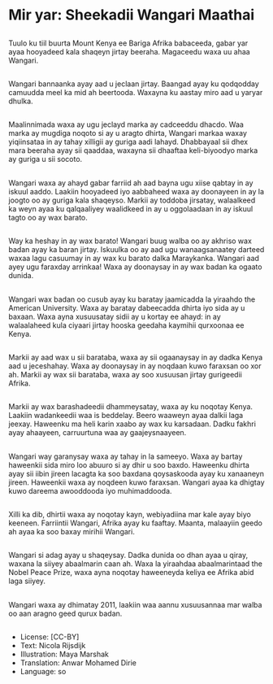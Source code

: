 # Mir yar: Sheekadii Wangari Maathai

##
Tuulo ku tiil buurta Mount Kenya ee Bariga Afrika babaceeda, gabar yar ayaa hooyadeed kala shaqeyn jirtay beeraha. Magaceedu waxa uu ahaa Wangari.

##
Wangari bannaanka ayay aad u jeclaan jirtay. Baangad ayay ku qodqodday camuudda meel ka mid ah beertooda. Waxayna ku aastay miro aad u yaryar dhulka.

##
Maalinnimada waxa ay ugu jeclayd marka ay cadceeddu dhacdo. Waa marka ay mugdiga noqoto si ay u aragto dhirta, Wangari markaa waxay yiqiinsataa in ay tahay xilligii ay guriga aadi lahayd. Dhabbayaal sii dhex mara beeraha ayay sii qaaddaa, waxayna sii dhaaftaa keli-biyoodyo marka ay guriga u sii socoto.

##
Wangari waxa ay ahayd gabar farriid ah aad bayna ugu xiise qabtay in ay iskuul aaddo. Laakiin hooyadeed iyo aabbaheed waxa ay doonayeen in ay la joogto oo ay guriga kala shaqeyso. Markii ay toddoba jirsatay, walaalkeed ka weyn ayaa ku qalqaaliyey waalidkeed in ay u oggolaadaan in ay iskuul tagto oo ay wax barato.

##
Way ka heshay in ay wax barato! Wangari buug walba oo ay akhriso wax badan ayay ka baran jirtay. Iskuulka oo ay aad ugu wanaagsanaatey darteed waxaa lagu casuumay in ay wax ku barato dalka Maraykanka. Wangari aad ayey ugu faraxday arrinkaa! Waxa ay doonaysay in ay wax badan ka ogaato dunida.

##
Wangari wax badan oo cusub ayay ku baratay jaamicadda la yiraahdo the American University. Waxa ay baratay dabeecadda dhirta iyo sida ay u baxaan. Waxa ayna xusuusatay sidii ay u kortay ee ahayd: in ay walaalaheed kula ciyaari jirtay hooska geedaha kaymihii qurxoonaa ee Kenya.

##
Markii ay aad wax u sii barataba, waxa ay sii ogaanaysay in ay dadka Kenya aad u jeceshahay. Waxa ay doonaysay in ay noqdaan kuwo faraxsan oo xor ah. Markii ay wax sii barataba, waxa ay soo xusuusan jirtay gurigeedii Afrika.

##
Markii ay wax barashadeedii dhammeysatay, waxa ay ku noqotay Kenya. Laakiin wadankeedii waa is beddelay. Beero waaweyn ayaa dalkii laga jeexay. Haweenku ma heli karin xaabo ay wax ku karsadaan. Dadku fakhri ayay ahaayeen, carruurtuna waa ay gaajeysnaayeen.

##
Wangari way garanysay waxa ay tahay in la sameeyo. Waxa ay bartay haweenkii sida miro loo abuuro si ay dhir u soo baxdo. Haweenku dhirta ayay sii iibin jireen lacagta ka soo baxdana qoysaskooda ayay ku xanaaneyn jireen. Haweenkii waxa ay noqdeen kuwo faraxsan. Wangari ayaa ka dhigtay kuwo dareema awooddooda iyo muhimaddooda.

##
Xilli ka dib, dhirtii waxa ay noqotay kayn, webiyadiina mar kale ayay biyo keeneen. Farriintii Wangari, Afrika ayay ku faaftay. Maanta, malaayiin geedo ah ayaa ka soo baxay mirihii Wangari.

##
Wangari si adag ayay u shaqeysay. Dadka dunida oo dhan ayaa u qiray, waxana la siiyey abaalmarin caan ah. Waxa la yiraahdaa abaalmarintaad the Nobel Peace Prize, waxa ayna noqotay haweeneyda keliya ee Afrika abid laga siiyey.

##
Wangari waxa ay dhimatay 2011, laakiin waa aannu xusuusannaa mar walba oo aan aragno geed qurux badan.

##
* License: [CC-BY]
* Text: Nicola Rijsdijk
* Illustration: Maya Marshak
* Translation: Anwar Mohamed Dirie
* Language: so
